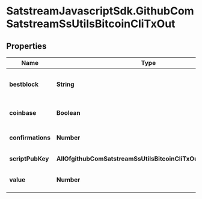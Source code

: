 # SatstreamJavascriptSdk.GithubComSatstreamSsUtilsBitcoinCliTxOut

## Properties
Name | Type | Description | Notes
------------ | ------------- | ------------- | -------------
**bestblock** | **String** | The hash of the block at the tip of the chain | [optional] 
**coinbase** | **Boolean** | Whether this is a coinbase transaction | [optional] 
**confirmations** | **Number** | The number of confirmations | [optional] 
**scriptPubKey** | **AllOfgithubComSatstreamSsUtilsBitcoinCliTxOutScriptPubKey** | The public key script | [optional] 
**value** | **Number** | The transaction value in BTC | [optional] 
